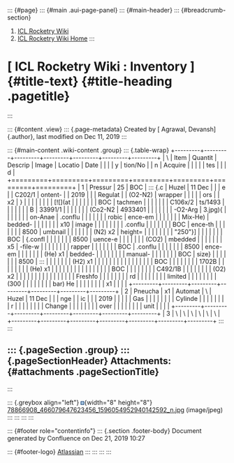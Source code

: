 ::: {#page}
::: {#main .aui-page-panel}
::: {#main-header}
::: {#breadcrumb-section}
1.  [ICL Rocketry Wiki](index.html)
2.  [ICL Rocketry Wiki Home](ICL-Rocketry-Wiki-Home_142270843.html)
:::

[ ICL Rocketry Wiki : Inventory ]{#title-text} {#title-heading .pagetitle}
==============================================
:::

::: {#content .view}
::: {.page-metadata}
Created by [ Agrawal, Devansh]{.author}, last modified on Dec 11, 2019
:::

::: {#main-content .wiki-content .group}
::: {.table-wrap}
+---------+---------+---------+---------+---------+---------+---------+
| \       | Item    | Quantit | Descrip | Image   | Locatio | Date    |
|         |         | y       | tion/No |         | n       | Acquire |
|         |         |         | tes     |         |         | d       |
+=========+=========+=========+=========+=========+=========+=========+
| 1       | Pressur | 25      | BOC     | ::: {.c | Huzel   | 11 Dec  |
|         | e       |         | C202/1  | ontent- |         | 2019    |
|         | Regulat |         | (O2-N2) | wrapper |         |         |
|         | ors     |         | x2      | }       |         |         |
|         |         |         |         | [![](at |         |         |
|         |         |         | BOC     | tachmen |         |         |
|         |         |         | C106x/2 | ts/1493 |         |         |
|         |         |         | B       | 33991/1 |         |         |
|         |         |         | (Co2-N2 | 4933401 |         |         |
|         |         |         | -O2-Arg | 3.jpg){ |         |         |
|         |         |         | on-Anae | .conflu |         |         |
|         |         |         | robic   | ence-em |         |         |
|         |         |         | Mix-He) | bedded- |         |         |
|         |         |         | x10     | image   |         |         |
|         |         |         |         | .conflu |         |         |
|         |         |         | BOC     | ence-th |         |         |
|         |         |         | 8500    | umbnail |         |         |
|         |         |         | (N2) x2 | height= |         |         |
|         |         |         |         | "250"}] |         |         |
|         |         |         | BOC     | {.confl |         |         |
|         |         |         | 8500    | uence-e |         |         |
|         |         |         | (CO2)   | mbedded |         |         |
|         |         |         | x5      | -file-w |         |         |
|         |         |         |         | rapper  |         |         |
|         |         |         | BOC     | .conflu |         |         |
|         |         |         | 8500    | ence-em |         |         |
|         |         |         | (He) x1 | bedded- |         |         |
|         |         |         |         | manual- |         |         |
|         |         |         | BOC     | size}   |         |         |
|         |         |         | 8500    | :::     |         |         |
|         |         |         | (H2) x1 |         |         |         |
|         |         |         |         |         |         |         |
|         |         |         | BOC     |         |         |         |
|         |         |         | 1702B   |         |         |         |
|         |         |         | (He) x1 |         |         |         |
|         |         |         |         |         |         |         |
|         |         |         | BOC     |         |         |         |
|         |         |         | C492/1B |         |         |         |
|         |         |         | (O2) x2 |         |         |         |
|         |         |         |         |         |         |         |
|         |         |         | Freshfo |         |         |         |
|         |         |         | rd      |         |         |         |
|         |         |         | limited |         |         |         |
|         |         |         | (300    |         |         |         |
|         |         |         | bar) He |         |         |         |
|         |         |         | x1      |         |         |         |
+---------+---------+---------+---------+---------+---------+---------+
| 2       | Pneucha | x1      | Automat | \       | Huzel   | 11 Dec  |
|         | nge     |         | ic      |         |         | 2019    |
|         |         |         | Gas     |         |         |         |
|         |         |         | Cylinde |         |         |         |
|         |         |         | r       |         |         |         |
|         |         |         | Change  |         |         |         |
|         |         |         | over    |         |         |         |
|         |         |         | unit    |         |         |         |
+---------+---------+---------+---------+---------+---------+---------+
| 3       | \       | \       | \       | \       | \       | \       |
+---------+---------+---------+---------+---------+---------+---------+
:::
:::

::: {.pageSection .group}
::: {.pageSectionHeader}
Attachments: {#attachments .pageSectionTitle}
------------
:::

::: {.greybox align="left"}
![](images/icons/bullet_blue.gif){width="8" height="8"}
[78866908\_466079647623456\_1596054952940142592\_n.jpg](attachments/149333991/149334013.jpg)
(image/jpeg)\
:::
:::
:::
:::

::: {#footer role="contentinfo"}
::: {.section .footer-body}
Document generated by Confluence on Dec 21, 2019 10:27

::: {#footer-logo}
[Atlassian](http://www.atlassian.com/)
:::
:::
:::
:::
